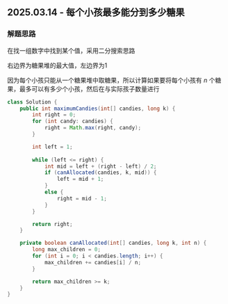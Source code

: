 ## 2025.03.14 - 每个小孩最多能分到多少糖果

### 解题思路
在找一组数字中找到某个值，采用二分搜索思路

右边界为糖果堆的最大值，左边界为1

因为每个小孩只能从一个糖果堆中取糖果，所以计算如果要将每个小孩有 $n$ 个糖果，最多可以有多少个小孩，然后在与实际孩子数量进行

```java
class Solution {
    public int maximumCandies(int[] candies, long k) {
        int right = 0;
        for (int candy: candies) {
            right = Math.max(right, candy);
        }

        int left = 1;
        
        while (left <= right) {
            int mid = left + (right - left) / 2;
            if (canAllocated(candies, k, mid)) {
                left = mid + 1;
            }
            else {
                right = mid - 1;
            }
        }

        return right;
    }

    private boolean canAllocated(int[] candies, long k, int n) {
        long max_children = 0;
        for (int i = 0; i < candies.length; i++) {
            max_children += candies[i] / n;
        }

        return max_children >= k;
    }
}
```
